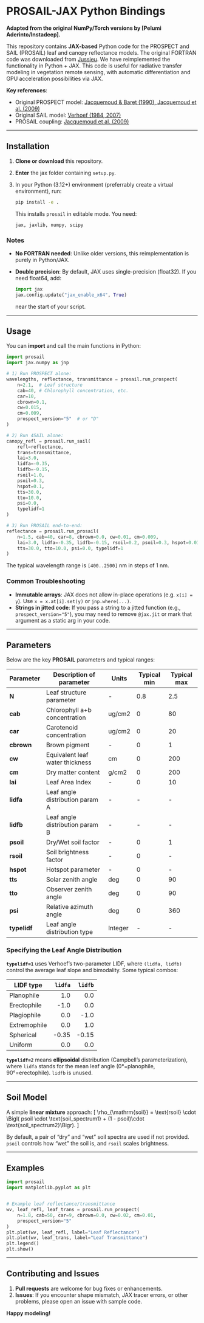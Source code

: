 # PROSAIL-JAX Python Bindings

**Adapted from the original NumPy/Torch versions by [Pelumi Aderinto/Instadeep].**

This repository contains **JAX-based** Python code for the PROSPECT and SAIL (PROSAIL) leaf and canopy reflectance models. The original FORTRAN code was downloaded from [Jussieu](http://teledetection.ipgp.jussieu.fr/prosail/). We have reimplemented the functionality in Python + JAX. This code is useful for radiative transfer modeling in vegetation remote sensing, with automatic differentiation and GPU acceleration possibilities via JAX.

**Key references**:
- Original PROSPECT model: [Jacquemoud & Baret (1990), Jacquemoud et al. (2009)](http://webdocs.dow.wur.nl/internet/grs/Workshops/Environmental_Applications_Imaging_Spectroscopy/12_Jacquemoud_Prospect/IEEE_Jacquemoud_PROSPECT.pdf)
- Original SAIL model: [Verhoef (1984, 2007)](https://ieeexplore.ieee.org/document/4286259)
- PROSAIL coupling: [Jacquemoud et al. (2009)](https://www.sciencedirect.com/science/article/pii/S0034425708003077)

---

## Installation

1. **Clone or download** this repository.
2. **Enter** the jax folder containing `setup.py`.
3. In your Python (3.12+) environment (preferrably create a virtual environment), run:
   ~~~bash
   pip install -e .
   ~~~
   This installs `prosail` in editable mode. You need:

   `jax, jaxlib, numpy, scipy`

### Notes

- **No FORTRAN needed**: Unlike older versions, this reimplementation is purely in Python/JAX.
- **Double precision**: By default, JAX uses single-precision (float32). If you need float64, add:

  ~~~python
  import jax
  jax.config.update("jax_enable_x64", True)
  ~~~
  near the start of your script.

---

## Usage

You can **import** and call the main functions in Python:

~~~python
import prosail
import jax.numpy as jnp

# 1) Run PROSPECT alone:
wavelengths, reflectance, transmittance = prosail.run_prospect(
    n=2.1,  # Leaf structure
    cab=40, # Chlorophyll concentration, etc.
    car=10,
    cbrown=0.1,
    cw=0.015,
    cm=0.009,
    prospect_version="5"  # or "D"
)

# 2) Run 4SAIL alone:
canopy_refl = prosail.run_sail(
    refl=reflectance,
    trans=transmittance,
    lai=3.0,
    lidfa=-0.35,
    lidfb=-0.15,
    rsoil=1.0,
    psoil=0.3,
    hspot=0.1,
    tts=30.0,
    tto=10.0,
    psi=0.0,
    typelidf=1
)

# 3) Run PROSAIL end-to-end:
reflectance = prosail.run_prosail(
    n=1.5, cab=40, car=8, cbrown=0.0, cw=0.01, cm=0.009,
    lai=3.0, lidfa=-0.35, lidfb=-0.15, rsoil=0.2, psoil=0.3, hspot=0.01,
    tts=30.0, tto=10.0, psi=0.0, typelidf=1
)
~~~

The typical wavelength range is `[400..2500]` nm in steps of 1 nm.

### Common Troubleshooting

- **Immutable arrays**: JAX does not allow in-place operations (e.g. `x[i] = y`). Use `x = x.at[i].set(y)` or `jnp.where(...)`.
- **Strings in jitted code**: If you pass a string to a jitted function (e.g., `prospect_version="5"`), you may need to remove `@jax.jit` or mark that argument as a static arg in your code.

---

## Parameters

Below are the key **PROSAIL** parameters and typical ranges:

| Parameter | Description of parameter         | Units   | Typical min | Typical max |
|-----------|----------------------------------|---------|------------|-------------|
| **N**     | Leaf structure parameter         | -       | 0.8        | 2.5         |
| **cab**   | Chlorophyll a+b concentration    | ug/cm2  | 0          | 80          |
| **car**   | Carotenoid concentration         | ug/cm2  | 0          | 20          |
| **cbrown**| Brown pigment                    | -       | 0          | 1           |
| **cw**    | Equivalent leaf water thickness  | cm      | 0          | 200         |
| **cm**    | Dry matter content               | g/cm2   | 0          | 200         |
| **lai**   | Leaf Area Index                  | -       | 0          | 10          |
| **lidfa** | Leaf angle distribution param A  | -       | -          | -           |
| **lidfb** | Leaf angle distribution param B  | -       | -          | -           |
| **psoil** | Dry/Wet soil factor              | -       | 0          | 1           |
| **rsoil** | Soil brightness factor           | -       | 0          | -           |
| **hspot** | Hotspot parameter                | -       | 0          | -           |
| **tts**   | Solar zenith angle               | deg     | 0          | 90          |
| **tto**   | Observer zenith angle            | deg     | 0          | 90          |
| **psi**   | Relative azimuth angle           | deg     | 0          | 360         |
| **typelidf** | Leaf angle distribution type  | Integer | -          | -           |

### Specifying the Leaf Angle Distribution

**`typelidf=1`** uses Verhoef’s two-parameter LIDF, where `(lidfa, lidfb)` control the average leaf slope and bimodality. Some typical combos:

| LIDF type     | `lidfa`  | `lidfb` |
|---------------|---------:|--------:|
| Planophile    |  1.0     | 0.0     |
| Erectophile   | -1.0     | 0.0     |
| Plagiophile   |  0.0     | -1.0    |
| Extremophile  |  0.0     |  1.0    |
| Spherical     | -0.35    | -0.15   |
| Uniform       |  0.0     |  0.0    |

**`typelidf=2`** means **ellipsoidal** distribution (Campbell’s parameterization), where `lidfa` stands for the mean leaf angle (0°=planophile, 90°=erectophile). `lidfb` is unused.

---

## Soil Model

A simple **linear mixture** approach:
\[
\rho_{\mathrm{soil}} = \text{rsoil} \cdot \Bigl( psoil \cdot \text{soil\_spectrum1} + (1 - psoil)\cdot \text{soil\_spectrum2}\Bigr).
\]

By default, a pair of “dry” and “wet” soil spectra are used if not provided. `psoil` controls how “wet” the soil is, and `rsoil` scales brightness.

---

## Examples

~~~python
import prosail
import matplotlib.pyplot as plt


# Example leaf reflectance/transmittance
wv, leaf_refl, leaf_trans = prosail.run_prospect(
    n=1.8, cab=50, car=9, cbrown=0.0, cw=0.02, cm=0.01,
    prospect_version="5"
)
plt.plot(wv, leaf_refl, label="Leaf Reflectance")
plt.plot(wv, leaf_trans, label="Leaf Transmittance")
plt.legend()
plt.show()
~~~

---

## Contributing and Issues

1. **Pull requests** are welcome for bug fixes or enhancements.
2. **Issues**: If you encounter shape mismatch, JAX tracer errors, or other problems, please open an issue with sample code.

**Happy modeling!**
